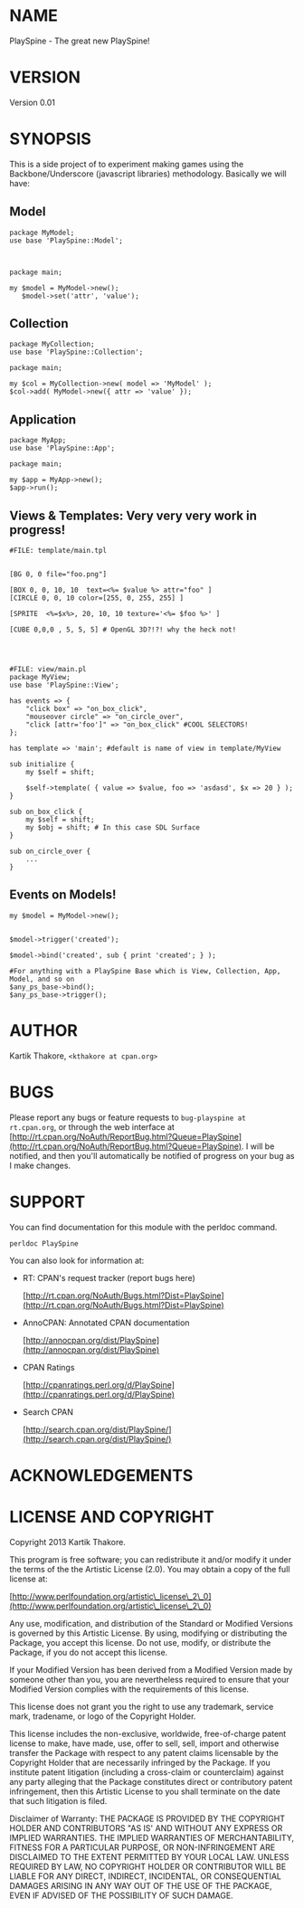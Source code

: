 # NAME

PlaySpine - The great new PlaySpine!

# VERSION

Version 0.01

# SYNOPSIS

This is a side project of to experiment making games using the Backbone/Underscore (javascript libraries) methodology. Basically we will have:



## Model

    package MyModel;
    use base 'PlaySpine::Model';



    package main;

    my $model = MyModel->new();
       $model->set('attr', 'value');

    

## Collection

    package MyCollection;
    use base 'PlaySpine::Collection';

    package main;

    my $col = MyCollection->new( model => 'MyModel' );
    $col->add( MyModel->new({ attr => 'value' });



## Application

    package MyApp;
    use base 'PlaySpine::App';

    package main;

    my $app = MyApp->new();
    $app->run();



## Views & Templates: Very very very work in progress!

    #FILE: template/main.tpl
    

    [BG 0, 0 file="foo.png"] 

    [BOX 0, 0, 10, 10  text=<%= $value %> attr="foo" ]
    [CIRCLE 0, 0, 10 color=[255, 0, 255, 255] ]

    [SPRITE  <%=$x%>, 20, 10, 10 texture='<%= $foo %>' ]

    [CUBE 0,0,0 , 5, 5, 5] # OpenGL 3D?!?! why the heck not!
            



    #FILE: view/main.pl
    package MyView;
    use base 'PlaySpine::View';

    has events => {
        "click box" => "on_box_click",
        "mouseover circle" => "on_circle_over",
        "click [attr='foo']" => "on_box_click" #COOL SELECTORS!
    };

    has template => 'main'; #default is name of view in template/MyView

    sub initialize {
        my $self = shift;

        $self->template( { value => $value, foo => 'asdasd', $x => 20 } );
    }

    sub on_box_click {
        my $self = shift;
        my $obj = shift; # In this case SDL Surface 
    }

    sub on_circle_over {
        ...
    }



## Events on Models!

    my $model = MyModel->new();
    

    $model->trigger('created');

    $model->bind('created', sub { print 'created'; } );

    #For anything with a PlaySpine Base which is View, Collection, App, Model, and so on
    $any_ps_base->bind();
    $any_ps_base->trigger();



# AUTHOR

Kartik Thakore, `<kthakore at cpan.org>`

# BUGS

Please report any bugs or feature requests to `bug-playspine at rt.cpan.org`, or through
the web interface at [http://rt.cpan.org/NoAuth/ReportBug.html?Queue=PlaySpine](http://rt.cpan.org/NoAuth/ReportBug.html?Queue=PlaySpine).  I will be notified, and then you'll
automatically be notified of progress on your bug as I make changes.







# SUPPORT

You can find documentation for this module with the perldoc command.

    perldoc PlaySpine



You can also look for information at:

- RT: CPAN's request tracker (report bugs here)

    [http://rt.cpan.org/NoAuth/Bugs.html?Dist=PlaySpine](http://rt.cpan.org/NoAuth/Bugs.html?Dist=PlaySpine)

- AnnoCPAN: Annotated CPAN documentation

    [http://annocpan.org/dist/PlaySpine](http://annocpan.org/dist/PlaySpine)

- CPAN Ratings

    [http://cpanratings.perl.org/d/PlaySpine](http://cpanratings.perl.org/d/PlaySpine)

- Search CPAN

    [http://search.cpan.org/dist/PlaySpine/](http://search.cpan.org/dist/PlaySpine/)



# ACKNOWLEDGEMENTS



# LICENSE AND COPYRIGHT

Copyright 2013 Kartik Thakore.

This program is free software; you can redistribute it and/or modify it
under the terms of the the Artistic License (2.0). You may obtain a
copy of the full license at:

[http://www.perlfoundation.org/artistic\_license\_2\_0](http://www.perlfoundation.org/artistic\_license\_2\_0)

Any use, modification, and distribution of the Standard or Modified
Versions is governed by this Artistic License. By using, modifying or
distributing the Package, you accept this license. Do not use, modify,
or distribute the Package, if you do not accept this license.

If your Modified Version has been derived from a Modified Version made
by someone other than you, you are nevertheless required to ensure that
your Modified Version complies with the requirements of this license.

This license does not grant you the right to use any trademark, service
mark, tradename, or logo of the Copyright Holder.

This license includes the non-exclusive, worldwide, free-of-charge
patent license to make, have made, use, offer to sell, sell, import and
otherwise transfer the Package with respect to any patent claims
licensable by the Copyright Holder that are necessarily infringed by the
Package. If you institute patent litigation (including a cross-claim or
counterclaim) against any party alleging that the Package constitutes
direct or contributory patent infringement, then this Artistic License
to you shall terminate on the date that such litigation is filed.

Disclaimer of Warranty: THE PACKAGE IS PROVIDED BY THE COPYRIGHT HOLDER
AND CONTRIBUTORS "AS IS' AND WITHOUT ANY EXPRESS OR IMPLIED WARRANTIES.
THE IMPLIED WARRANTIES OF MERCHANTABILITY, FITNESS FOR A PARTICULAR
PURPOSE, OR NON-INFRINGEMENT ARE DISCLAIMED TO THE EXTENT PERMITTED BY
YOUR LOCAL LAW. UNLESS REQUIRED BY LAW, NO COPYRIGHT HOLDER OR
CONTRIBUTOR WILL BE LIABLE FOR ANY DIRECT, INDIRECT, INCIDENTAL, OR
CONSEQUENTIAL DAMAGES ARISING IN ANY WAY OUT OF THE USE OF THE PACKAGE,
EVEN IF ADVISED OF THE POSSIBILITY OF SUCH DAMAGE.


